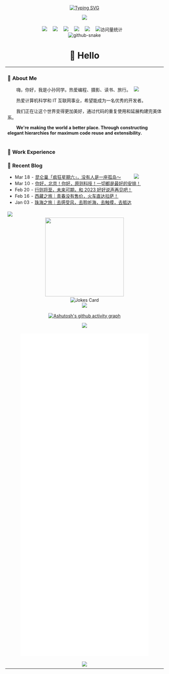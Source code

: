 <div align="center">

  <!-- dynamic typing effect 动态打字效果 -->
  <div align="center">
    
  [![Typing SVG](https://readme-typing-svg.demolab.com?font=Fira+Code&pause=1500&width=900&lines=It%E2%80%99s+more+fun+to+be+a+pirate+than+to+join+the+Navy.+%E2%80%94+Steve+Jobs;%E6%88%90%E4%B8%BA%E6%B5%B7%E7%9B%97%EF%BC%8C%E6%AF%94%E5%8A%A0%E5%85%A5%E6%B5%B7%E5%86%9B%E6%9B%B4%E6%9C%89%E8%B6%A3%E3%80%82%E2%80%94%E2%80%94+%E5%8F%B2%E8%92%82%E5%A4%AB%C2%B7%E4%B9%94%E5%B8%83%E6%96%AF;%E6%B5%B7%E8%BB%8D%E3%81%AB%E5%85%A5%E3%82%8B%E3%82%88%E3%82%8A%E3%82%82%E3%80%81%E6%B5%B7%E8%B3%8A%E3%81%AB%E3%81%AA%E3%82%8B%E3%81%BB%E3%81%86%E3%81%8C%E6%A5%BD%E3%81%97%E3%81%84%E3%80%82%E2%80%94%E2%80%94+%E3%82%B9%E3%83%86%E3%82%A3%E3%83%BC%E3%83%96%E3%83%BB%E3%82%B8%E3%83%A7%E3%83%96%E3%82%BA;Es+macht+mehr+Spa%C3%9F,+ein+Pirat+zu+sein,+als+der+Marine+beizutreten.+%E2%80%94+Steve+Jobs;%C3%88+pi%C3%B9+divertente+fare+il+pirata+che+entrare+nella+Marina.+%E2%80%94+Steve+Jobs;Il+est+plus+amusant+d%E2%80%99%C3%AAtre+un+pirate+que+de+rejoindre+la+marine.+%E2%80%94+Steve+Jobs;Es+m%C3%A1s+divertido+ser+un+pirata+que+unirse+a+la+Marina.+%E2%80%94+Steve+Jobs;%D0%91%D1%8B%D1%82%D1%8C+%D0%BF%D0%B8%D1%80%D0%B0%D1%82%D0%BE%D0%BC+%D0%B2%D0%B5%D1%81%D0%B5%D0%BB%D0%B5%D0%B5,+%D1%87%D0%B5%D0%BC+%D1%81%D0%BB%D1%83%D0%B6%D0%B8%D1%82%D1%8C+%D0%B2%D0%BE+%D1%84%D0%BB%D0%BE%D1%82%D0%B5.+%E2%80%94+%D0%A1%D1%82%D0%B8%D0%B2+%D0%94%D0%B6%D0%BE%D0%B1%D1%81;%ED%95%B4%EA%B5%B0%EC%97%90+%EB%93%A4%EC%96%B4%EA%B0%80%EB%8A%94+%EA%B2%83%EB%B3%B4%EB%8B%A4+%ED%95%B4%EC%A0%81%EC%9D%B4+%EB%90%98%EB%8A%94+%EA%B2%83%EC%9D%B4+%EB%8D%94+%EC%9E%AC%EB%AF%B8%EC%9E%88%EB%8B%A4.+%E2%80%94+%EC%8A%A4%ED%8B%B0%EB%B8%8C+%EC%9E%A1%EC%8A%A4;%E0%A4%A8%E0%A5%8C%E0%A4%B8%E0%A5%87%E0%A4%A8%E0%A4%BE+%E0%A4%AE%E0%A5%87%E0%A4%82+%E0%A4%B6%E0%A4%BE%E0%A4%AE%E0%A4%BF%E0%A4%B2+%E0%A4%B9%E0%A5%8B%E0%A4%A8%E0%A5%87+%E0%A4%95%E0%A5%80+%E0%A4%AC%E0%A4%9C%E0%A4%BE%E0%A4%AF+%E0%A4%B8%E0%A4%AE%E0%A5%81%E0%A4%A6%E0%A5%8D%E0%A4%B0%E0%A5%80+%E0%A4%A1%E0%A4%BE%E0%A4%95%E0%A5%82+%E0%A4%AC%E0%A4%A8%E0%A4%A8%E0%A4%BE+%E0%A4%9C%E0%A4%BC%E0%A5%8D%E0%A4%AF%E0%A4%BE%E0%A4%A6%E0%A4%BE+%E0%A4%AE%E0%A4%9C%E0%A4%BC%E0%A5%87%E0%A4%A6%E0%A4%BE%E0%A4%B0+%E0%A4%B9%E0%A5%88%E3%80%82+%E2%80%94+%E0%A4%B8%E0%A5%8D%E0%A4%9F%E0%A5%80%E0%A4%B5+%E0%A4%9C%E0%A5%89%E0%A4%AC%E0%A5%8D%E0%A4%B8;%E5%81%9A%E6%B5%B7%E7%9B%9C%EF%BC%8C%E6%AF%94%E5%8A%A0%E5%85%A5%E6%B5%B7%E8%BB%8D%E6%9B%B4%E9%96%8B%E5%BF%83%E3%80%82%E2%80%94%E2%80%94+%E5%8F%B2%E6%8F%90%E5%A4%AB%C2%B7%E5%96%AC%E5%B8%83%E6%96%AF;%E7%82%BA%E7%9B%9C%E6%A8%82%E7%94%9A%EF%BC%8C%E5%8B%9D%E6%96%BC%E5%BE%9E%E6%88%8E%E3%80%82%E2%80%94%E2%80%94+%E5%96%AC%E5%B8%83%E6%96%AF;%D9%85%D9%86+%D8%A7%D9%84%D9%85%D9%85%D8%AA%D8%B9+%D8%A3%D9%83%D8%AB%D8%B1+%D8%A3%D9%86+%D8%AA%D9%83%D9%88%D9%86+%D9%82%D8%B1%D8%B5%D8%A7%D9%86%D9%8B%D8%A7+%D9%85%D9%86+%D8%A3%D9%86+%D8%AA%D9%86%D8%B6%D9%85+%D8%A5%D9%84%D9%89+%D8%A7%D9%84%D8%A8%D8%AD%D8%B1%D9%8A%D8%A9.+%E2%80%94+%D8%B3%D8%AA%D9%8A%D9%81+%D8%AC%D9%88%D8%A8%D8%B2)](https://git.io/typing-svg)
  <div>
    
 <div>
  <!-- knock code pictures 敲代码的图片 -->
  <picture>
    <source media="(prefers-color-scheme: dark)" srcset="https://cdn.jsdelivr.net/gh/sun0225SUN/sun0225SUN/assets/images/coding.gif" />
    <source media="(prefers-color-scheme: light)" srcset="https://cdn.jsdelivr.net/gh/sun0225SUN/sun0225SUN/assets/images/developer.svg" height="225px" />
    <img src="https://cdn.jsdelivr.net/gh/sun0225SUN/sun0225SUN/assets/images/coding.gif" />
  </picture>

  <!-- for beauty 留个空行好看点 -->
  <div>&nbsp;</div>

  <!-- profile logo 个人资料徽标 -->
  <div>
    <a href="https://twitter.com/sun0225SUN/"><img src="https://img.shields.io/badge/Twitter-推特-blue" /></a>&emsp;
    <a href="https://www.youtube.com/@sun0225SUN"><img src="https://img.shields.io/badge/YouTube-油管-c32136" /></a>&emsp;
    <a href="https://sunguoqi.com/"><img src="https://img.shields.io/badge/Website-博客-8c36db" /></a>&emsp;
    <a href="https://wechat.guoqi.dev"><img src="https://img.shields.io/badge/WeChat-微信-07c160" /></a>&emsp;
    <a href="https://space.bilibili.com/448488855/"><img src="https://img.shields.io/badge/Bilibili-B站-ff69b4" /></a>&emsp;
    <!-- visitor -->
    <img src="https://komarev.com/ghpvc/?username=sun0225SUN&label=Views&color=orange&style=flat" alt="访问量统计" />&emsp;
  </div>

  <!-- Snake Code Contribution Map 贪吃蛇代码贡献图 -->
  <picture>
    <source media="(prefers-color-scheme: dark)" srcset="https://cdn.jsdelivr.net/gh/sun0225SUN/sun0225SUN/profile-snake-contrib/github-contribution-grid-snake-dark.svg" />
    <source media="(prefers-color-scheme: light)" srcset="https://cdn.jsdelivr.net/gh/sun0225SUN/sun0225SUN/profile-snake-contrib/github-contribution-grid-snake.svg" />
    <img alt="github-snake" src="https://cdn.jsdelivr.net/gh/Maimai10808/Maimai10808/profile-snake-contrib/github-contribution-grid-snake-dark.svg" />
  </picture>

</div>

#  🙋 Hello

<table>
  
<tr><td>

### 🤺 About Me

<img align="right" width="88" src="https://cdn.jsdelivr.net/gh/sun0225SUN/sun0225SUN/assets/images/jobs.png" />

<p>&emsp;&emsp;嗨，你好，我是小孙同学。热爱编程、摄影、读书、旅行。</p>
<p>&emsp;&emsp;热爱计算机科学和 IT 互联网事业，希望能成为一名优秀的开发者。</p>
<p>&emsp;&emsp;我们正在让这个世界变得更加美好，通过代码的重复使用和延展构建完美体系。</p>
<p>&emsp;&emsp;<strong>We're making the world a better place. Through constructing elegant hierarchies for maximum code reuse and extensibility.</strong></p>

</td></tr>

<tr><td>

### 🏢 Work Experience


### 📃 Recent Blog

<img align="right" width="88" src="https://cdn.jsdelivr.net/gh/sun0225SUN/sun0225SUN/assets/images/astronaut.png" />

<!-- feed start -->
- Mar 18 - [昆仑巢「疯狂星期六」，没有人是一座孤岛～](https://blog.guoqi.dev/posts/kunlunchao/)
- Mar 10 - [你好，北京！你好，原则科技！一切都是最好的安排！](https://blog.guoqi.dev/posts/yuanze/)
- Feb 20 - [行则将至，未来可期，和 2023 好好说声再见吧！](https://blog.guoqi.dev/posts/2023/)
- Feb 16 - [西藏之旅｜青春没有售价，火车直达拉萨！](https://blog.guoqi.dev/posts/xizang/)
- Jan 03 - [珠海之旅｜去感受风，去聆听海，去触摸，去抵达](https://blog.guoqi.dev/posts/zhuhai/)
<!-- feed end -->

</td></tr>

<tr><td>


<!-- ########################################## 分割 ########################################## -->
<img width="200%" src="https://cdn.jsdelivr.net/gh/sun0225SUN/sun0225SUN/assets/images/hr.gif" />

<div align="center">

<!-- run 图片 -->
<img src="https://cdn.jsdelivr.net/gh/sun0225SUN/sun0225SUN/assets/images/man_run.png" width="250" height="250" />

<!-- Joke 笑话 -->
<div>
  <picture>
    <source media="(prefers-color-scheme: dark)" srcset="https://readme-jokes.vercel.app/api?hideBorder&bgColor=%23121212" />
    <source media="(prefers-color-scheme: light)" srcset="https://readme-jokes.vercel.app/api?hideBorder&bgColor=%ffffff" />
    <img alt="Jokes Card" src="https://readme-jokes.vercel.app/api?hideBorder&bgColor=%23121212" />
  </picture>
</div>

<!-- ########################################## 分割 ########################################## -->
<img width="200%" src="https://cdn.jsdelivr.net/gh/sun0225SUN/sun0225SUN/assets/images/hr.gif" />


[![Ashutosh's github activity graph](https://github-readme-activity-graph.vercel.app/graph?username=Maimai10808&theme=high-contrast)](https://github.com/ashutosh00710/github-readme-activity-graph)

<!-- ########################################## 分割 ########################################## -->
<img width="200%" src="https://cdn.jsdelivr.net/gh/sun0225SUN/sun0225SUN/assets/images/hr.gif" />


![Metrics](https://raw.githubusercontent.com/Maimai10808/Maimai10808/main/github-metrics.svg)


<!-- ########################################## 分割 ########################################## -->
<img width="200%" src="https://cdn.jsdelivr.net/gh/sun0225SUN/sun0225SUN/assets/images/hr.gif" />




